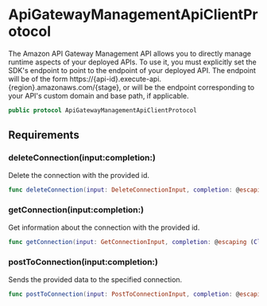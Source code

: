 # ApiGatewayManagementApiClientProtocol

The Amazon API Gateway Management API allows you to directly manage runtime aspects of your deployed APIs. To use it, you must explicitly set the SDK's endpoint to point to the endpoint of your deployed API. The endpoint will be of the form https://{api-id}.execute-api.{region}.amazonaws.com/{stage}, or will be the endpoint corresponding to your API's custom domain and base path, if applicable.

``` swift
public protocol ApiGatewayManagementApiClientProtocol 
```

## Requirements

### deleteConnection(input:completion:)

Delete the connection with the provided id.

``` swift
func deleteConnection(input: DeleteConnectionInput, completion: @escaping (ClientRuntime.SdkResult<DeleteConnectionOutputResponse, DeleteConnectionOutputError>) -> Void)
```

### getConnection(input:completion:)

Get information about the connection with the provided id.

``` swift
func getConnection(input: GetConnectionInput, completion: @escaping (ClientRuntime.SdkResult<GetConnectionOutputResponse, GetConnectionOutputError>) -> Void)
```

### postToConnection(input:completion:)

Sends the provided data to the specified connection.

``` swift
func postToConnection(input: PostToConnectionInput, completion: @escaping (ClientRuntime.SdkResult<PostToConnectionOutputResponse, PostToConnectionOutputError>) -> Void)
```
